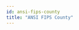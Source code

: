```yaml
---
id: ansi-fips-county
title: "ANSI FIPS County"
---
```


<!-- import { CSVDataTable } from '@site/src/components/CSVDataTable';




<CSVDataTable csvUrl="https://raw.githubusercontent.com/tuva-health/terminology/main/terminology/terminology__fips_county.csv" /> -->